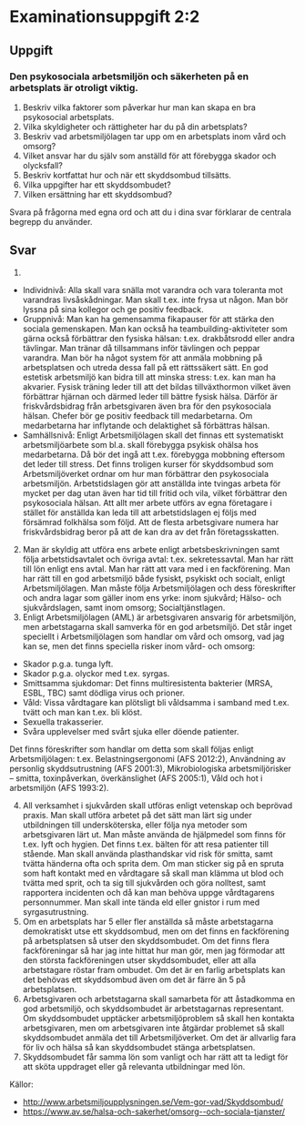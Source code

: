 # Examinationsuppgift 2:2

## Uppgift

### Den psykosociala arbetsmiljön och säkerheten på en arbetsplats är otroligt viktig.

1. Beskriv vilka faktorer som påverkar hur man kan skapa en bra psykosocial arbetsplats.
2. Vilka skyldigheter och rättigheter har du på din arbetsplats?
3. Beskriv vad arbetsmiljölagen tar upp om en arbetsplats inom vård och omsorg?
4. Vilket ansvar har du själv som anställd för att förebygga skador och olycksfall?
5. Beskriv kortfattat hur och när ett skyddsombud tillsätts.
6. Vilka uppgifter har ett skyddsombudet?
7. Vilken ersättning har ett skyddsombud?

Svara på frågorna med egna ord och att du i dina svar förklarar de centrala begrepp du använder.

## Svar
1. 
 * Individnivå: Alla skall vara snälla mot varandra och vara toleranta mot varandras livsåskådningar. Man skall t.ex. inte frysa ut någon. Man bör lyssna på sina kollegor och ge positiv feedback.
 * Gruppnivå: Man kan ha gemensamma fikapauser för att stärka den sociala gemenskapen. Man kan också ha teambuilding-aktiviteter som gärna också förbättrar den fysiska hälsan: t.ex. drakbåtsrodd eller andra tävlingar. Man tränar då tillsammans inför tävlingen och peppar varandra. Man bör ha något system för att anmäla mobbning på arbetsplatsen och utreda dessa fall på ett rättssäkert sätt. En god estetisk arbetsmiljö kan bidra till att minska stress: t.ex. kan man ha akvarier. Fysisk träning leder till att det bildas tillväxthormon vilket även förbättrar hjärnan och därmed leder till bättre fysisk hälsa. Därför är friskvårdsbidrag från arbetsgivaren även bra för den psykosociala hälsan. Chefer bör ge positiv feedback till medarbetarna. Om medarbetarna har inflytande och delaktighet så förbättras hälsan.
 * Samhällsnivå: Enligt Arbetsmiljölagen skall det finnas ett systematiskt arbetsmiljöarbete som bl.a. skall förebygga psykisk ohälsa hos medarbetarna. Då bör det ingå att t.ex. förebygga mobbning eftersom det leder till stress. Det finns troligen kurser för skyddsombud som Arbetsmiljöverket ordnar om hur man förbättrar den psykosociala arbetsmiljön. Arbetstidslagen gör att anställda inte tvingas arbeta för mycket per dag utan även har tid till fritid och vila, vilket förbättrar den psykosociala hälsan. Att allt mer arbete utförs av egna företagare i stället för anställda kan leda till att arbetstidslagen ej följs med försämrad folkhälsa som följd. Att de flesta arbetsgivare numera har friskvårdsbidrag beror på att de kan dra av det från företagsskatten.
2. Man är skyldig att utföra ens arbete enligt arbetsbeskrivningen samt följa arbetstidsavtalet och övriga avtal: t.ex. sekretessavtal. Man har rätt till lön enligt ens avtal. Man har rätt att vara med i en fackförening. Man har rätt till en god arbetsmiljö både fysiskt, psykiskt och socialt, enligt Arbetsmiljölagen. Man måste följa Arbetsmiljölagen och dess föreskrifter och andra lagar som gäller inom ens yrke: inom sjukvård; Hälso- och sjukvårdslagen, samt inom omsorg; Socialtjänstlagen.
3. Enligt Arbetsmiljölagen (AML) är arbetsgivaren ansvarig för arbetsmiljön, men arbetstagarna skall samverka för en god arbetsmiljö. Det står inget speciellt i Arbetsmiljölagen som handlar om vård och omsorg, vad jag kan se, men det finns speciella risker inom vård- och omsorg:
 * Skador p.g.a. tunga lyft.
 * Skador p.g.a. olyckor med t.ex. syrgas.
 * Smittsamma sjukdomar: Det finns multiresistenta bakterier (MRSA, ESBL, TBC) samt dödliga virus och prioner.
 * Våld: Vissa vårdtagare kan plötsligt bli våldsamma i samband med t.ex. tvätt och man kan t.ex. bli klöst.
 * Sexuella trakasserier.
 * Svåra upplevelser med svårt sjuka eller döende patienter.

  Det finns föreskrifter som handlar om detta som skall följas enligt Arbetsmiljölagen: t.ex. Belastningsergonomi (AFS 2012:2), Användning av personlig skyddsutrustning (AFS 2001:3), Mikrobiologiska arbetsmiljörisker – smitta, toxinpåverkan, överkänslighet (AFS 2005:1), Våld och hot i arbetsmiljön (AFS 1993:2). 

4. All verksamhet i sjukvården skall utföras enligt vetenskap och beprövad praxis. Man skall utföra arbetet på det sätt man lärt sig under utbildningen till undersköterska, eller följa nya metoder som arbetsgivaren lärt ut. Man måste använda de hjälpmedel som finns för t.ex. lyft och hygien. Det finns t.ex. bälten för att resa patienter till stående. Man skall använda plasthandskar vid risk för smitta, samt tvätta händerna ofta och sprita dem. Om man sticker sig på en spruta som haft kontakt med en vårdtagare så skall man klämma ut blod och tvätta med sprit, och ta sig till sjukvården och göra nolltest, samt rapportera incidenten och då kan man behöva uppge vårdtagarens personnummer. Man skall inte tända eld eller gnistor i rum med syrgasutrustning.
5. Om en arbetsplats har 5 eller fler anställda så måste arbetstagarna demokratiskt utse ett skyddsombud, men om det finns en fackförening på arbetsplatsen så utser den skyddsombudet. Om det finns flera fackföreningar så har jag inte hittat hur man gör, men jag förmodar att den största fackföreningen utser skyddsombudet, eller att alla arbetstagare röstar fram ombudet. Om det är en farlig arbetsplats kan det behövas ett skyddsombud även om det är färre än 5 på arbetsplatsen.
6. Arbetsgivaren och arbetstagarna skall samarbeta för att åstadkomma en god arbetsmiljö, och skyddsombudet är arbetstagarnas representant. Om skyddsombudet upptäcker arbetsmiljöproblem så skall hen kontakta arbetsgivaren, men om arbetsgivaren inte åtgärdar problemet så skall skyddsombudet anmäla det till Arbetsmiljöverket. Om det är allvarlig fara för liv och hälsa så kan skyddsombudet stänga arbetsplatsen.
7. Skyddsombudet får samma lön som vanligt och har rätt att ta ledigt för att sköta uppdraget eller gå relevanta utbildningar med lön.

Källor:

* http://www.arbetsmiljoupplysningen.se/Vem-gor-vad/Skyddsombud/
* https://www.av.se/halsa-och-sakerhet/omsorg--och-sociala-tjanster/
